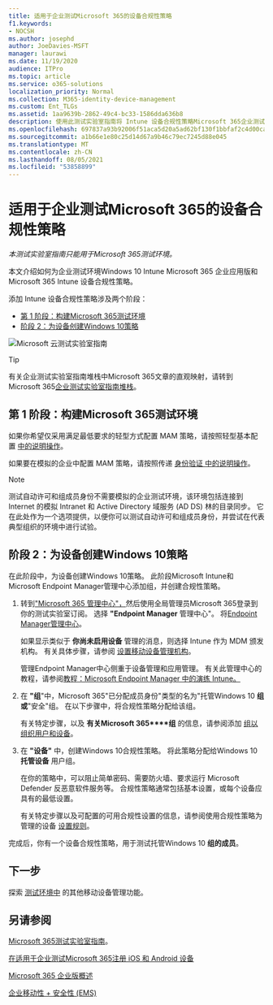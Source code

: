 ```yaml
---
title: 适用于企业测试Microsoft 365的设备合规性策略
f1.keywords:
- NOCSH
ms.author: josephd
author: JoeDavies-MSFT
manager: laurawi
ms.date: 11/19/2020
audience: ITPro
ms.topic: article
ms.service: o365-solutions
localization_priority: Normal
ms.collection: M365-identity-device-management
ms.custom: Ent_TLGs
ms.assetid: 1aa9639b-2862-49c4-bc33-1586dda636b8
description: 使用此测试实验室指南将 Intune 设备合规性策略Microsoft 365企业测试环境。
ms.openlocfilehash: 697837a93b92006f51aca5d20a5ad62bf130f1bbfaf2c4d00caddfe8ea7d12e1
ms.sourcegitcommit: a1b66e1e80c25d14d67a9b46c79ec7245d88e045
ms.translationtype: MT
ms.contentlocale: zh-CN
ms.lasthandoff: 08/05/2021
ms.locfileid: "53858899"
---
```

# <a name="device-compliance-policies-for-your-microsoft-365-for-enterprise-test-environment"></a>适用于企业测试Microsoft 365的设备合规性策略

*本测试实验室指南只能用于Microsoft 365测试环境。*

本文介绍如何为企业测试环境Windows 10 Intune Microsoft 365 企业应用版和Microsoft 365 Intune 设备合规性策略。

添加 Intune 设备合规性策略涉及两个阶段：
- [第 1 阶段：构建Microsoft 365测试环境](#phase-1-build-out-your-microsoft-365-for-enterprise-test-environment)
- [阶段 2：为设备创建Windows 10策略](#phase-2-create-a-device-compliance-policy-for-windows-10-devices)

![Microsoft 云测试实验室指南](../media/m365-enterprise-test-lab-guides/cloud-tlg-icon.png)

> [!TIP]
> 有关企业测试实验室指南堆栈中Microsoft 365文章的直观映射，请转到 Microsoft 365[企业测试实验室指南堆栈](../downloads/Microsoft365EnterpriseTLGStack.pdf)。

## <a name="phase-1-build-out-your-microsoft-365-for-enterprise-test-environment"></a>第 1 阶段：构建Microsoft 365测试环境

如果你希望仅采用满足最低要求的轻型方式配置 MAM 策略，请按照轻型基本配置 [中的说明操作](lightweight-base-configuration-microsoft-365-enterprise.md)。
  
如果要在模拟的企业中配置 MAM 策略，请按照传递 [身份验证 中的说明操作](pass-through-auth-m365-ent-test-environment.md)。
  
> [!NOTE]
> 测试自动许可和组成员身份不需要模拟的企业测试环境，该环境包括连接到 Internet 的模拟 Intranet 和 Active Directory 域服务 (AD DS) 林的目录同步。 它在此处作为一个选项提供，以便你可以测试自动许可和组成员身份，并尝试在代表典型组织的环境中进行试验。
>  

## <a name="phase-2-create-a-device-compliance-policy-for-windows-10-devices"></a>阶段 2：为设备创建Windows 10策略

在此阶段中，为设备创建Windows 10策略。 此阶段Microsoft Intune和Microsoft Endpoint Manager管理中心添加[](https://go.microsoft.com/fwlink/?linkid=2109431)组，并创建合规性策略。

1. 转到["Microsoft 365 管理中心"，](https://admin.microsoft.com)然后使用全局管理员Microsoft 365登录到你的测试实验室订阅。 选择 **"Endpoint Manager** 管理中心"。 将[Endpoint Manager管理中心](https://go.microsoft.com/fwlink/?linkid=2109431)。

    如果显示类似于 **你尚未启用设备** 管理的消息，则选择 Intune 作为 MDM 颁发机构。 有关具体步骤，请参阅 [设置移动设备管理机构](/mem/intune/fundamentals/mdm-authority-set)。

    管理Endpoint Manager中心侧重于设备管理和应用管理。 有关此管理中心的教程，请参阅[教程：Microsoft Endpoint Manager 中的演练 Intune。](/mem/intune/fundamentals/tutorial-walkthrough-endpoint-manager)

2. 在 **"组**"中，Microsoft 365"已分配成员身份"类型的名为"托管Windows 10 **组或**"安全"组。  在以下步骤中，将合规性策略分配给该组。 

    有关特定步骤，以及 **有关Microsoft 365****组** 的信息，请参阅添加 [组以组织用户和设备](/mem/intune/fundamentals/groups-add)。

3. 在 **"设备"** 中，创建Windows 10合规性策略。 将此策略分配给Windows 10 **托管设备** 用户组。

    在你的策略中，可以阻止简单密码、需要防火墙、要求运行 Microsoft Defender 反恶意软件服务等。 合规性策略通常包括基本设置，或每个设备应具有的最低设置。

    有关特定步骤以及可配置的可用合规性设置的信息，请参阅使用合规性策略为管理的设备 [设置规则](/mem/intune/protect/device-compliance-get-started)。

完成后，你有一个设备合规性策略，用于测试托管Windows 10 **组的成员**。
  
## <a name="next-step"></a>下一步

探索 [测试环境中](m365-enterprise-test-lab-guides.md#mobile-device-management) 的其他移动设备管理功能。

## <a name="see-also"></a>另请参阅

[Microsoft 365测试实验室指南](m365-enterprise-test-lab-guides.md)。
  
[在适用于企业测试Microsoft 365注册 iOS 和 Android 设备](enroll-ios-and-android-devices-in-your-microsoft-enterprise-365-dev-test-environ.md)
  
[Microsoft 365 企业版概述](microsoft-365-overview.md)

[企业移动性 + 安全性 (EMS)](https://www.microsoft.com/cloud-platform/enterprise-mobility-security)
